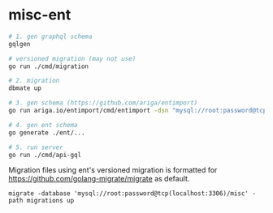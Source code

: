 # misc-ent

```bash
# 1. gen graphql schema
gqlgen

# versioned migration (may not use)
go run ./cmd/migration

# 2. migration
dbmate up

# 3. gen schema (https://github.com/ariga/entimport)
go run ariga.io/entimport/cmd/entimport -dsn "mysql://root:password@tcp(localhost:3306)/misc"

# 4. gen ent schema
go generate ./ent/...

# 5. run server
go run ./cmd/api-gql
```

Migration files using ent's versioned migration is formatted for https://github.com/golang-migrate/migrate as default.


```
migrate -database 'mysql://root:password@tcp(localhost:3306)/misc' -path migrations up
```
